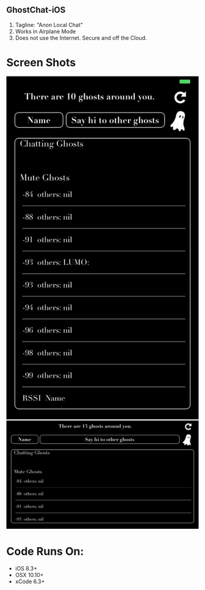 ## GhostChat-iOS
1. Tagline: "Anon Local Chat" 
2. Works in Airplane Mode
3. Does not use the Internet. Secure and off the Cloud.  

# Screen Shots
![ScreenShot](https://github.com/carrielkh/GhostChat-iOS/blob/master/screen1.jpg) 
![ScreenShot](https://github.com/carrielkh/GhostChat-iOS/blob/master/screen2.jpg) 


# Code Runs On:
+ iOS 8.3+
+ OSX 10.10+
+ xCode 6.3+  
 
